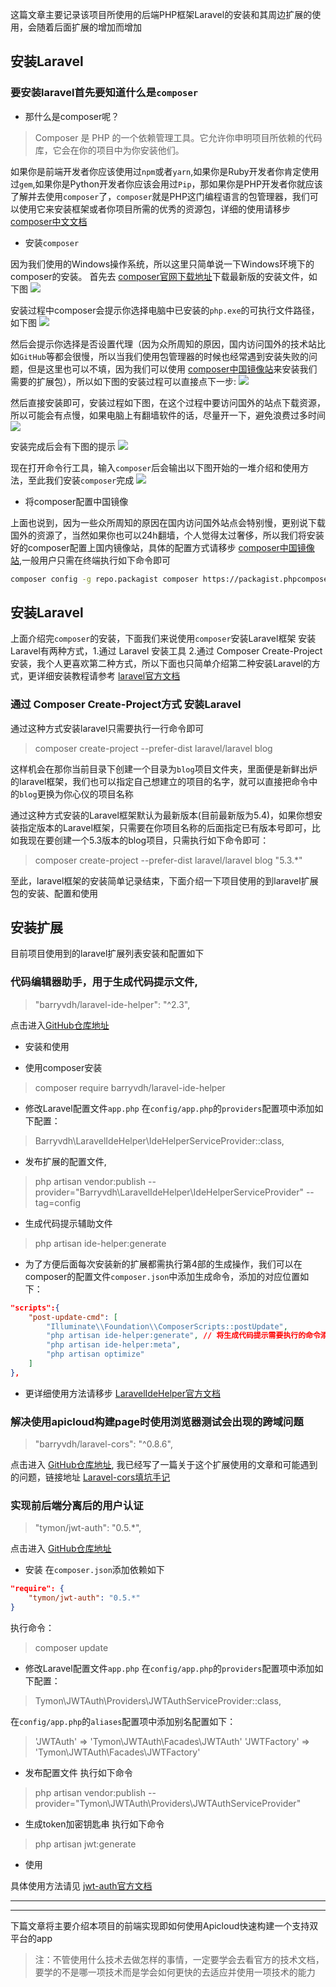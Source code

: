 这篇文章主要记录该项目所使用的后端PHP框架Laravel的安装和其周边扩展的使用，会随着后面扩展的增加而增加

## 安装Laravel

### 要安装laravel首先要知道什么是``composer``

- 那什么是composer呢？

> Composer 是 PHP 的一个依赖管理工具。它允许你申明项目所依赖的代码库，它会在你的项目中为你安装他们。

如果你是前端开发者你应该使用过``npm``或者``yarn``,如果你是Ruby开发者你肯定使用过``gem``,如果你是Python开发者你应该会用过``Pip``，那如果你是PHP开发者你就应该了解并去使用``composer``了，``composer``就是PHP这门编程语言的包管理器，我们可以使用它来安装框架或者你项目所需的优秀的资源包，详细的使用请移步 [composer中文文档](http://docs.phpcomposer.com/)

- 安装``composer``

因为我们使用的Windows操作系统，所以这里只简单说一下Windows环境下的composer的安装。
首先去 [composer官网下载地址](https://getcomposer.org/download/)下载最新版的安装文件，如下图
![](http://ww1.sinaimg.cn/large/6aedb651gy1fd2jbvekmyj20z70apmy8)

安装过程中composer会提示你选择电脑中已安装的``php.exe``的可执行文件路径，如下图
![](http://ww1.sinaimg.cn/large/6aedb651gy1fd2jf1seaoj20ks0fot92)

然后会提示你选择是否设置代理（因为众所周知的原因，国内访问国外的技术站比如``GitHub``等都会很慢，所以当我们使用包管理器的时候也经常遇到安装失败的问题，但是这里也可以不填，因为我们可以使用  [composer中国镜像站](https://pkg.phpcomposer.com/)来安装我们需要的扩展包），所以如下图的安装过程可以直接点下一步:
![](http://ww1.sinaimg.cn/large/6aedb651gy1fd2jlpmcg3j20ks0fodga)

然后直接安装即可，安装过程如下图，在这个过程中要访问国外的站点下载资源，所以可能会有点慢，如果电脑上有翻墙软件的话，尽量开一下，避免浪费过多时间
![](http://ww1.sinaimg.cn/large/6aedb651gy1fd2jmflad7j20ks0fodg1)

安装完成后会有下图的提示
![](http://ww1.sinaimg.cn/large/6aedb651gy1fd2jpkm5x8j20ks0fo0us)

现在打开命令行工具，输入``composer``后会输出以下图开始的一堆介绍和使用方法，至此我们安装``composer``完成
![](http://ww1.sinaimg.cn/large/6aedb651gy1fd2jsevv18j20g5071ab8)


- 将composer配置中国镜像

上面也说到，因为一些众所周知的原因在国内访问国外站点会特别慢，更别说下载国外的资源了，当然如果你也可以24h翻墙，个人觉得太过奢侈，所以我们将安装好的composer配置上国内镜像站，具体的配置方式请移步 [composer中国镜像站](https://pkg.phpcomposer.com/),一般用户只需在终端执行如下命令即可
```bash
composer config -g repo.packagist composer https://packagist.phpcomposer.com
```

## 安装Laravel

上面介绍完``composer``的安装，下面我们来说使用``composer``安装Laravel框架
安装Laravel有两种方式，1.通过 Laravel 安装工具 2.通过 Composer Create-Project 安装，我个人更喜欢第二种方式，所以下面也只简单介绍第二种安装Laravel的方式，更详细安装教程请参考 [laravel官方文档](https://laravel-china.org/docs/5.3/installation)

### 通过 Composer Create-Project方式 安装Laravel

通过这种方式安装laravel只需要执行一行命令即可

> composer create-project --prefer-dist laravel/laravel blog

这样机会在那你当前目录下创建一个目录为``blog``项目文件夹，里面便是新鲜出炉的laravel框架，我们也可以指定自己想建立的项目的名字，就可以直接把命令中的``blog``更换为你心仪的项目名称

通过这种方式安装的Laravel框架默认为最新版本(目前最新版为5.4)，如果你想安装指定版本的Laravel框架，只需要在你项目名称的后面指定已有版本号即可，比如我现在要创建一个5.3版本的blog项目，只需执行如下命令即可：
> composer create-project --prefer-dist laravel/laravel blog "5.3.*"

至此，laravel框架的安装简单记录结束，下面介绍一下项目使用的到laravel扩展包的安装、配置和使用


## 安装扩展

目前项目使用到的laravel扩展列表安装和配置如下

### 代码编辑器助手，用于生成代码提示文件,
> "barryvdh/laravel-ide-helper": "^2.3", 

点击进入[GitHub仓库地址](https://github.com/barryvdh/laravel-ide-helper)

- 安装和使用

- 使用composer安装
> composer require barryvdh/laravel-ide-helper
- 修改Laravel配置文件``app.php``
在``config/app.php``的``providers``配置项中添加如下配置：
> Barryvdh\LaravelIdeHelper\IdeHelperServiceProvider::class,
- 发布扩展的配置文件,
> php artisan vendor:publish --provider="Barryvdh\LaravelIdeHelper\IdeHelperServiceProvider" --tag=config
- 生成代码提示辅助文件
> php artisan ide-helper:generate
- 为了方便后面每次安装新的扩展都需执行第4部的生成操作，我们可以在composer的配置文件``composer.json``中添加生成命令，添加的对应位置如下：
```json
"scripts":{
    "post-update-cmd": [
        "Illuminate\\Foundation\\ComposerScripts::postUpdate",
        "php artisan ide-helper:generate", // 将生成代码提示需要执行的命令添加到此处，后面每次安装扩展后，该命令会自动执行生成操作
        "php artisan ide-helper:meta",
        "php artisan optimize"
    ]
},
```

- 更详细使用方法请移步 [LaravelIdeHelper官方文档](https://github.com/barryvdh/laravel-ide-helper/blob/master/readme.md)



### 解决使用apicloud构建page时使用浏览器测试会出现的跨域问题
> "barryvdh/laravel-cors": "^0.8.6", 

点击进入 [GitHub仓库地址](https://github.com/barryvdh/laravel-cors/),
我已经写了一篇关于这个扩展使用的文章和可能遇到的问题，链接地址 [Laravel-cors填坑手记](https://segmentfault.com/a/1190000008445102)



### 实现前后端分离后的用户认证
> "tymon/jwt-auth": "0.5.*", 

点击进入 [GitHub仓库地址](https://github.com/tymondesigns/jwt-auth/)

- 安装
在``composer.json``添加依赖如下
```json
"require": {
    "tymon/jwt-auth": "0.5.*"
}
```
执行命令：
> composer update

- 修改Laravel配置文件``app.php``
在``config/app.php``的``providers``配置项中添加如下配置：
> Tymon\JWTAuth\Providers\JWTAuthServiceProvider::class,

在``config/app.php``的``aliases``配置项中添加别名配置如下：
> 'JWTAuth' => 'Tymon\JWTAuth\Facades\JWTAuth'
> 'JWTFactory' => 'Tymon\JWTAuth\Facades\JWTFactory'

- 发布配置文件
执行如下命令
> php artisan vendor:publish --provider="Tymon\JWTAuth\Providers\JWTAuthServiceProvider"

- 生成token加密钥匙串
执行如下命令
> php artisan jwt:generate

- 使用

具体使用方法请见 [jwt-auth官方文档](https://github.com/tymondesigns/jwt-auth/wiki)






---
---
下篇文章将主要介绍本项目的前端实现即如何使用Apicloud快速构建一个支持双平台的app

>注：不管使用什么技术去做怎样的事情，一定要学会去看官方的技术文档，要学的不是哪一项技术而是学会如何更快的去适应并使用一项技术的能力
